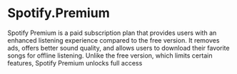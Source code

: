 # Spotify.Premium
Spotify Premium is a paid subscription plan that provides users with an enhanced listening experience compared to the free version. It removes ads, offers better sound quality, and allows users to download their favorite songs for offline listening. Unlike the free version, which limits certain features, Spotify Premium unlocks full access
